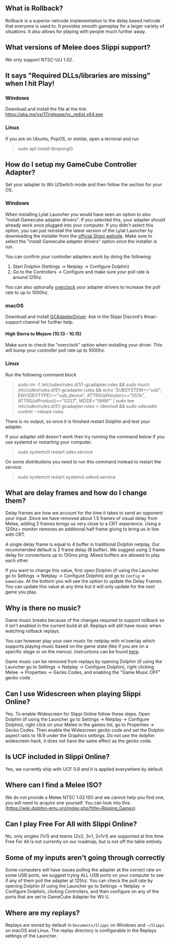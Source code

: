 ## What is Rollback?

Rollback is a superior netcode implementation to the delay based netcode that everyone is used to. It provides smooth gameplay for a larger variety of situations. It also allows for playing with people much further away.

## What versions of Melee does Slippi support?

We only support NTSC-U/J 1.02.

## It says "Required DLLs/libraries are missing" when I hit Play!

### Windows

Download and install the file at the link: <https://aka.ms/vs/17/release/vc_redist.x64.exe>

### Linux

If you are on Ubuntu, PopOS, or similar, open a terminal and run

> sudo apt install libopengl0

## How do I setup my GameCube Controller Adapter?

Set your adapter to Wii U/Switch mode and then follow the section for your OS.

### Windows

When installing Lylat Launcher you would have seen an option to also "install Gamecube adapter drivers". If you selected this, your adapter should already work once plugged into your computer. If you didn't select this option, you can just reinstall the latest version of the Lylat Launcher by downloading the installer from the [official Slippi website](https://slippi.gg). Make sure to select the "install Gamecube adapter drivers" option once the installer is run.

You can confirm your controller adapters work by doing the following:

1. Start Dolphin (Settings -> Netplay -> Configure Dolphin)
2. Go to the Controllers -> Configure and make sure your poll rate is around 125hz.

You can also optionally [overclock](https://docs.google.com/document/d/1cQ3pbKZm_yUtcLK9ZIXyPzVbTJkvnfxKIyvuFMwzWe0/edit?usp=sharing) your adapter drivers to increase the poll rate to up to 1000hz.

### macOS

Download and install [GCAdapterDriver](https://secretkeys.io/gcadapterdriver/). Ask in the Slippi Discord's #mac-support channel for further help.

#### High Sierra to Mojave (10.13 - 10.15)

Make sure to check the "overclock" option when installing your driver. This will bump your controller poll rate up to 1000hz.

### Linux

Run the following command block

> sudo rm -f /etc/udev/rules.d/51-gcadapter.rules && sudo touch /etc/udev/rules.d/51-gcadapter.rules && echo 'SUBSYSTEM=="usb", ENV{DEVTYPE}=="usb_device", ATTRS{idVendor}=="057e", ATTRS{idProduct}=="0337", MODE="0666"' | sudo tee /etc/udev/rules.d/51-gcadapter.rules > /dev/null && sudo udevadm control --reload-rules

There is no output, so once it is finished restart Dolphin and test your adapter.

If your adapter still doesn't work then try running the command below if you use systemd or restarting your computer.

> sudo systemctl restart udev.service

On some distributions you need to run this command instead to restart the service:

> sudo systemctl restart systemd-udevd.service

## What are delay frames and how do I change them?

Delay frames are how we account for the time it takes to send an opponent your input. Since we have removed about 1.5 frames of visual delay from Melee, adding 2 frames brings us very close to a CRT experience. Using a 120hz+ monitor removes an additional half frame giving to bring us in line with CRT.

A single delay frame is equal to 4 buffer in traditional Dolphin netplay. Our recommended default is 2 frame delay (8 buffer). We suggest using 2 frame delay for connections up to 130ms ping. Mixed buffers are allowed to play each other.

If you want to change this value, first open Dolphin (if using the Launcher go to Settings -> Netplay -> Configure Dolphin) and go to `Config` -> `GameCube`. At the bottom you will see the option to update the Delay Frames. You can update this value at any time but it will only update for the next game you play.

## Why is there no music?

Game music breaks because of the changes required to support rollback so it isn't enabled in the current build at all. Replays will still have music when watching rollback replays.

You can however play your own music for netplay with m'overlay which supports playing music based on the game state (like if you are on a specific stage or on the menus).
Instructions can be found [here](https://github.com/bkacjios/m-overlay/wiki/Stage-music-for-Project-Slippi).

Game music can be removed from replays by opening Dolphin (if using the Launcher go to Settings -> Netplay -> Configure Dolphin), right clicking Melee -> Properties -> Gecko Codes, and enabling the "Game Music OFF" gecko code.

## Can I use Widescreen when playing Slippi Online?

Yes. To enable Widescreen for Slippi Online follow these steps. Open Dolphin (if using the Launcher go to Settings -> Netplay -> Configure Dolphin), right click on your Melee in the games list, go to Properties -> Gecko Codes. Then enable the Widescreen gecko code and set the Dolphin aspect ratio to 16:9 under the Graphics settings. Do not use the dolphin widescreen hack, it does not have the same effect as the gecko code.

## Is UCF included in Slippi Online?

Yes, we currently ship with UCF 0.8 and it is applied everywhere by default.

## Where can I find a Melee ISO?

We do not provide a Melee NTSC 1.02 ISO and we cannot help you find one, you will need to acquire one yourself. You can look into this: (https://wiki.dolphin-emu.org/index.php?title=Ripping_Games).

## Can I play Free For All with Slippi Online?

No, only singles (1v1) and teams (2v2, 3v1, 2v1v1) are supported at this time. Free For All is not currently on our roadmap, but is not off the table entirely.

## Some of my inputs aren't going through correctly

Some computers will have issues polling the adapter at the correct rate on some USB ports, we suggest trying ALL USB ports on your computer to see if any of them poll the adapter at 125hz. You can check the poll rate by opening Dolphin (if using the Launcher go to Settings -> Netplay -> Configure Dolphin), clicking Controllers, and then configure on any of the ports that are set to GameCube Adapter for Wii U.

## Where are my replays?

Replays are stored by default in `Documents/Slippi` on Windows and `~/Slippi` on macOS and Linux. The replay directory is configurable in the Replays settings of the Launcher.
